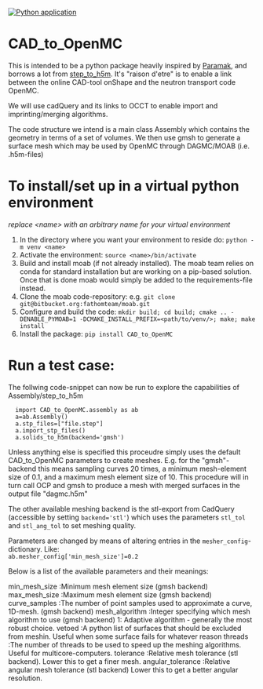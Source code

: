 [![Python application](https://github.com/openmsr/step_to_h5m/actions/workflows/python-app.yml/badge.svg?branch=factory_meshclasses)](https://github.com/openmsr/step_to_h5m/actions/workflows/python-app.yml)

# CAD_to_OpenMC

This is intended to be a python package heavily inspired by [Paramak](https://github.com/fusion-energy/paramak), and borrows a lot from [step_to_h5m]( https://github.com/fusion-energy/step_to_h5m).
It's "raison d'etre" is to enable a link between the online CAD-tool onShape and the neutron transport code OpenMC.

We will use cadQuery and its links to OCCT to enable import and imprinting/merging algorithms.

The code structure we intend is a main class Assembly which contains the geometry in terms of a set of volumes.
We then use gmsh to generate a surface mesh which may be used by OpenMC through DAGMC/MOAB (i.e. .h5m-files)

# To install/set up in a virtual python environment
_replace \<name\> with an arbitrary name for your virtual environment_
1. In the directory where you want your environment to reside do: ```python -m venv <name>```
2. Activate the environment: ```source <name>/bin/activate```
3. Build and install moab (if not already installed). The moab team relies on conda for standard installation but are working on a pip-based solution. Once that is done moab would simply be added to the requirements-file instead.
  1. Clone the moab code-repository: e.g. ```git clone git@bitbucket.org:fathomteam/moab.git```
  2. Configure and build the code: ```mkdir build; cd build; cmake .. -DENABLE_PYMOAB=1 -DCMAKE_INSTALL_PREFIX=<path/to/venv/>; make; make install```
4. Install the package: ```pip install CAD_to_OpenMC```

# Run a test case:
The follwing code-snippet can now be run to explore the capabilities of Assembly/step_to_h5m
```
  import CAD_to_OpenMC.assembly as ab
  a=ab.Assembly()
  a.stp_files=["file.step"]
  a.import_stp_files()
  a.solids_to_h5m(backend='gmsh')
```
Unless anything else is specified this proceudre simply uses the default CAD_to_OpenMC parameters to create meshes.
E.g. for the "gmsh"-backend this means sampling curves 20 times, a minimum mesh-element size of 0.1, and a maximum mesh element size of 10.
This procedure will in turn call OCP and gmsh to produce a mesh with merged surfaces in the output file "dagmc.h5m"

The other available meshing backend is the stl-export from CadQuery (accessible by setting ```backend='stl'```) which uses the parameters ```stl_tol``` and ```stl_ang_tol``` to set meshing quality.

Parameters are changed by means of altering entries in the ```mesher_config```-dictionary. Like:
<code>
 ab.mesher_config['min_mesh_size']=0.2
</code>

Below is a list of the available parameters and their
meanings:

min_mesh_size
:Minimum mesh element size (gmsh backend)
max_mesh_size
:Maximum mesh element size (gmsh backend)
curve_samples
:The number of point samples used to approximate a curve, 1D-mesh. (gmsh backend)
mesh_algorithm
:Integer specifying which mesh algorithm to use (gmsh backend) 1: Adaptive algorithm - generally the most robust choice.
vetoed
:A python list of surfaces that should be excluded from meshin. Useful when some surface fails for whatever reason
threads
:The number of threads to be used to speed up the meshing algorithms. Useful for multicore-computers.
tolerance
:Relative mesh tolerance (stl backend). Lower this to get a finer mesh.
angular_tolerance
:Relative angular mesh tolerance (stl backend) Lower this to get a better angular resolution.
